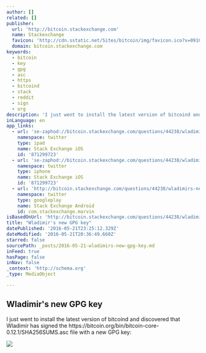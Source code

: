 ```yaml
---
author: []
related: []
publisher:
  url: 'http://bitcoin.stackexchange.com'
  name: Stackexchange
  favicon: 'http://cdn.sstatic.net/Sites/bitcoin/img/favicon.ico?v=0910168c5c65'
  domain: bitcoin.stackexchange.com
keywords:
  - bitcoin
  - key
  - gpg
  - asc
  - https
  - bitcoind
  - stack
  - reddit
  - sign
  - org
description: 'I just went to install the latest version of bitcoind and discovered that Wladimir has signed the https://bitcoin.org/bin/bitcoin-core-0.12.1/SHA256SUMS.asc file with a new GPG key:'
inLanguage: en
app_links:
  - url: 'se-zaphod://bitcoin.stackexchange.com/questions/44238/wladimirs-new-gpg-key'
    namespace: twitter
    type: ipad
    name: Stack Exchange iOS
    id: '871299723'
  - url: 'se-zaphod://bitcoin.stackexchange.com/questions/44238/wladimirs-new-gpg-key'
    namespace: twitter
    type: iphone
    name: Stack Exchange iOS
    id: '871299723'
  - url: 'http://bitcoin.stackexchange.com/questions/44238/wladimirs-new-gpg-key'
    namespace: twitter
    type: googleplay
    name: Stack Exchange Android
    id: com.stackexchange.marvin
isBasedOnUrl: 'http://bitcoin.stackexchange.com/questions/44238/wladimirs-new-gpg-key'
title: "Wladimir's new GPG key"
datePublished: '2016-05-21T23:25:12.329Z'
dateModified: '2016-05-21T20:36:49.660Z'
starred: false
sourcePath: _posts/2016-05-21-wladimirs-new-gpg-key.md
inFeed: true
hasPage: false
inNav: false
_context: 'http://schema.org'
_type: MediaObject

---
```

<article style=""><h1>Wladimir's new GPG key</h1><p>I just went to install the latest version of bitcoind and discovered that Wladimir has signed the https://bitcoin.org/bin/bitcoin-core-0.12.1/SHA256SUMS.asc file with a new GPG key:</p><img src="http://cdn.sstatic.net/Sites/bitcoin/img/apple-touch-icon.png?v=a43e5a337e6b&amp;a" /></article>